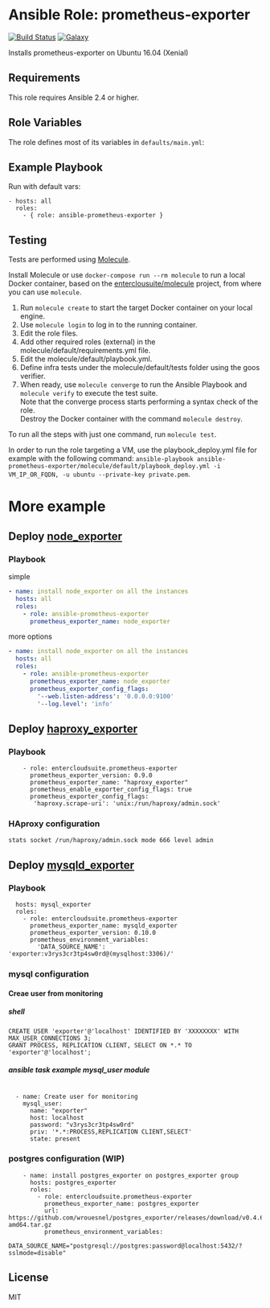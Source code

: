 Ansible Role: prometheus-exporter 
======================================

[![Build Status](https://travis-ci.org/entercloudsuite/ansible-prometheus-exporter.svg?branch=master)](https://travis-ci.org/entercloudsuite/ansible-prometheus-exporter)
[![Galaxy](https://img.shields.io/badge/galaxy-entercloudsuite.prometheus-exporter-blue.svg?style=flat-square)](https://galaxy.ansible.com/entercloudsuite/prometheus-exporter)  

Installs prometheus-exporter on Ubuntu 16.04 (Xenial)

## Requirements

This role requires Ansible 2.4 or higher.

## Role Variables

The role defines most of its variables in `defaults/main.yml`:

## Example Playbook

Run with default vars:

    - hosts: all
      roles:
        - { role: ansible-prometheus-exporter }

## Testing

Tests are performed using [Molecule](http://molecule.readthedocs.org/en/latest/).

Install Molecule or use `docker-compose run --rm molecule` to run a local Docker container, based on the [enterclousuite/molecule](https://hub.docker.com/r/fminzoni/molecule/) project, from where you can use `molecule`.

1. Run `molecule create` to start the target Docker container on your local engine.  
2. Use `molecule login` to log in to the running container.  
3. Edit the role files.  
4. Add other required roles (external) in the molecule/default/requirements.yml file.  
5. Edit the molecule/default/playbook.yml.  
6. Define infra tests under the molecule/default/tests folder using the goos verifier.  
7. When ready, use `molecule converge` to run the Ansible Playbook and `molecule verify` to execute the test suite.  
Note that the converge process starts performing a syntax check of the role.  
Destroy the Docker container with the command `molecule destroy`.   

To run all the steps with just one command, run `molecule test`. 

In order to run the role targeting a VM, use the playbook_deploy.yml file for example with the following command: `ansible-playbook ansible-prometheus-exporter/molecule/default/playbook_deploy.yml -i VM_IP_OR_FQDN, -u ubuntu --private-key private.pem`.

# More example
## Deploy [node_exporter](https://github.com/prometheus/node_exporter)

### Playbook

simple
```yaml
- name: install node_exporter on all the instances
  hosts: all
  roles:
    - role: ansible-prometheus-exporter
      prometheus_exporter_name: node_exporter
```
more options
```yaml
- name: install node_exporter on all the instances
  hosts: all
  roles:
    - role: ansible-prometheus-exporter
      prometheus_exporter_name: node_exporter
      prometheus_exporter_config_flags:
        '--web.listen-address': '0.0.0.0:9100'
        '--log.level': 'info'
```


## Deploy [haproxy_exporter](https://github.com/prometheus/haproxy_exporter)


### Playbook

```
    - role: entercloudsuite.prometheus-exporter
      prometheus_exporter_version: 0.9.0
      prometheus_exporter_name: "haproxy_exporter"
      prometheus_enable_exporter_config_flags: true
      prometheus_exporter_config_flags:
       'haproxy.scrape-uri': 'unix:/run/haproxy/admin.sock'
```

### HAproxy configuration 

```
stats socket /run/haproxy/admin.sock mode 666 level admin
```

## Deploy [mysqld_exporter](https://github.com/prometheus/mysqld_exporter)

### Playbook

```
  hosts: mysql_exporter
  roles:
    - role: entercloudsuite.prometheus-exporter
      prometheus_exporter_name: mysqld_exporter
      prometheus_exporter_version: 0.10.0
      prometheus_environment_variables:
        'DATA_SOURCE_NAME': 'exporter:v3rys3cr3tp4sw0rd@(mysqlhost:3306)/'
```

### mysql configuration

#### Creae user from monitoring
##### shell

```
CREATE USER 'exporter'@'localhost' IDENTIFIED BY 'XXXXXXXX' WITH MAX_USER_CONNECTIONS 3;
GRANT PROCESS, REPLICATION CLIENT, SELECT ON *.* TO 'exporter'@'localhost';
```

##### ansible task example mysql_user module

```

  - name: Create user for monitoring
    mysql_user:
      name: "exporter"
      host: localhost
      password: "v3rys3cr3tp4sw0rd"
      priv: '*.*:PROCESS,REPLICATION CLIENT,SELECT'
      state: present

```

### postgres configuration (WIP)

```
    - name: install postgres_exporter on postgres_exporter group
      hosts: postgres_exporter
      roles:
        - role: entercloudsuite.prometheus-exporter
          prometheus_exporter_name: postgres_exporter
          url: https://github.com/wrouesnel/postgres_exporter/releases/download/v0.4.6/postgres_exporter_v0.4.6_linux-amd64.tar.gz
          prometheus_environment_variables:
            DATA_SOURCE_NAME="postgresql://postgres:password@localhost:5432/?sslmode=disable"
```

## License

MIT
